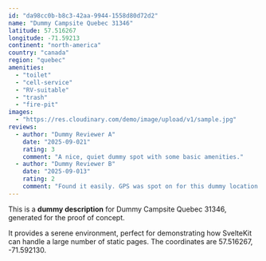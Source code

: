 ```yaml
---
id: "da98cc0b-b8c3-42aa-9944-1558d80d72d2"
name: "Dummy Campsite Quebec 31346"
latitude: 57.516267
longitude: -71.59213
continent: "north-america"
country: "canada"
region: "quebec"
amenities:
  - "toilet"
  - "cell-service"
  - "RV-suitable"
  - "trash"
  - "fire-pit"
images:
  - "https://res.cloudinary.com/demo/image/upload/v1/sample.jpg"
reviews:
  - author: "Dummy Reviewer A"
    date: "2025-09-021"
    rating: 3
    comment: "A nice, quiet dummy spot with some basic amenities."
  - author: "Dummy Reviewer B"
    date: "2025-09-013"
    rating: 2
    comment: "Found it easily. GPS was spot on for this dummy location."
---
```


This is a **dummy description** for Dummy Campsite Quebec 31346, generated for the proof of concept.

It provides a serene environment, perfect for demonstrating how SvelteKit can handle a large number of static pages. The coordinates are 57.516267, -71.592130.
